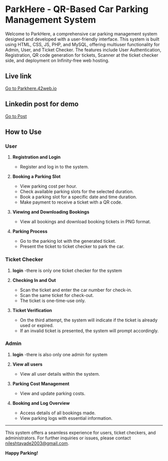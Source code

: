 # ParkHere - QR-Based Car Parking Management System

Welcome to ParkHere, a comprehensive car parking management system designed and developed with a user-friendly interface.
This system is built using HTML, CSS, JS, PHP, and MySQL, offering multiuser functionality for Admin, User, and Ticket Checker.
The features include User Authentication, Registration, QR code generation for tickets, Scanner at the ticket checker side, and deployment on Infinity-free web hosting.

## Live link
 <a href="https://parkhere.42web.io" target="_blank">Go to Parkhere.42web.io</a>

## Linkedin post for demo
 <a href="[https://parkhere.42web.io](https://www.linkedin.com/posts/nilesh-tayade-541205244_parkhere-parkhere-parkhere-activity-7172600125746212864-Ewk0?utm_source=share&utm_medium=member_desktop)" target="_blank">Go to Post</a>

 
## How to Use

### User
1. **Registration and Login**
   - Register and log in to the system.
   
2. **Booking a Parking Slot**
   - View parking cost per hour.
   - Check available parking slots for the selected duration.
   - Book a parking slot for a specific date and time duration.
   - Make payment to receive a ticket with a QR code.

3. **Viewing and Downloading Bookings**
   - View all bookings and download booking tickets in PNG format.

4. **Parking Process**
   - Go to the parking lot with the generated ticket.
   - Present the ticket to ticket checker to park the car.

### Ticket Checker
1. **login**
    -there is only one ticket checker for the system
3. **Checking In and Out**
   - Scan the ticket and enter the car number for check-in.
   - Scan the same ticket for check-out.
   - The ticket is one-time-use only.

4. **Ticket Verification**
   - On the third attempt, the system will indicate if the ticket is already used or expired.
   - If an invalid ticket is presented, the system will prompt accordingly.

### Admin
1. **login**
  -there is also only one admin for system

3. **View all users**
   - View all user details within the system.

4. **Parking Cost Management**
   - View and update parking costs.

5. **Booking and Log Overview**
   - Access details of all bookings made.
   - View parking logs with essential information.

---

This system offers a seamless experience for users, ticket checkers, and administrators. For further inquiries or issues, please contact  [nileshtayade2003@gmail.com](nileshtayade2003@gmail.com).

**Happy Parking!**
